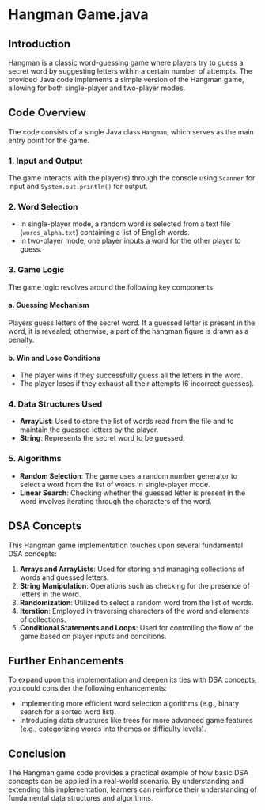 # Hangman Game.java

## Introduction
Hangman is a classic word-guessing game where players try to guess a secret word by suggesting letters within a certain number of attempts. The provided Java code implements a simple version of the Hangman game, allowing for both single-player and two-player modes.

## Code Overview
The code consists of a single Java class `Hangman`, which serves as the main entry point for the game.

### 1. Input and Output
The game interacts with the player(s) through the console using `Scanner` for input and `System.out.println()` for output.

### 2. Word Selection
- In single-player mode, a random word is selected from a text file (`words_alpha.txt`) containing a list of English words.
- In two-player mode, one player inputs a word for the other player to guess.

### 3. Game Logic
The game logic revolves around the following key components:

#### a. Guessing Mechanism
Players guess letters of the secret word. If a guessed letter is present in the word, it is revealed; otherwise, a part of the hangman figure is drawn as a penalty.

#### b. Win and Lose Conditions
- The player wins if they successfully guess all the letters in the word.
- The player loses if they exhaust all their attempts (6 incorrect guesses).

### 4. Data Structures Used
- **ArrayList**: Used to store the list of words read from the file and to maintain the guessed letters by the player.
- **String**: Represents the secret word to be guessed.

### 5. Algorithms
- **Random Selection**: The game uses a random number generator to select a word from the list of words in single-player mode.
- **Linear Search**: Checking whether the guessed letter is present in the word involves iterating through the characters of the word.

## DSA Concepts
This Hangman game implementation touches upon several fundamental DSA concepts:

1. **Arrays and ArrayLists**: Used for storing and managing collections of words and guessed letters.
2. **String Manipulation**: Operations such as checking for the presence of letters in the word.
3. **Randomization**: Utilized to select a random word from the list of words.
4. **Iteration**: Employed in traversing characters of the word and elements of collections.
5. **Conditional Statements and Loops**: Used for controlling the flow of the game based on player inputs and conditions.

## Further Enhancements
To expand upon this implementation and deepen its ties with DSA concepts, you could consider the following enhancements:

- Implementing more efficient word selection algorithms (e.g., binary search for a sorted word list).
- Introducing data structures like trees for more advanced game features (e.g., categorizing words into themes or difficulty levels).

## Conclusion
The Hangman game code provides a practical example of how basic DSA concepts can be applied in a real-world scenario. By understanding and extending this implementation, learners can reinforce their understanding of fundamental data structures and algorithms.

